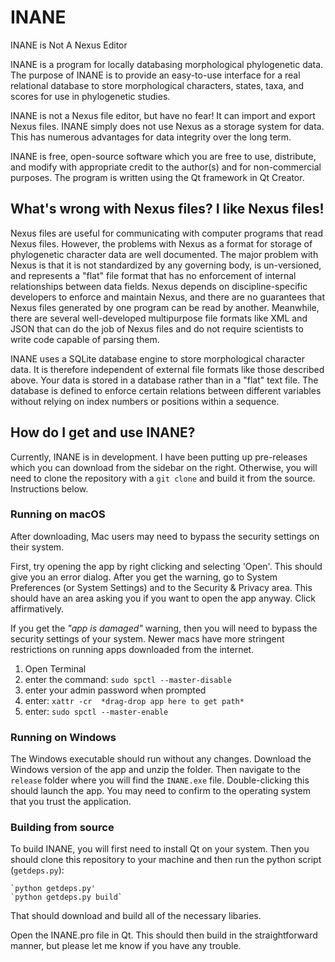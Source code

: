 # INANE

INANE is Not A Nexus Editor


INANE is a program for locally databasing morphological phylogenetic data. The purpose of INANE is to provide an easy-to-use interface for a real relational database to store morphological characters, states, taxa, and scores for use in phylogenetic studies. 


INANE is not a Nexus file editor, but have no fear! It can import and export Nexus files. INANE simply does not use Nexus as a storage system for data. This has numerous advantages for data integrity over the long term. 


INANE is free, open-source software which you are free to use, distribute, and modify with appropriate credit to the author(s) and for non-commercial purposes. The program is written using the Qt framework in Qt Creator.



## What's wrong with Nexus files? I like Nexus files!
Nexus files are useful for communicating with computer programs that read Nexus files.
However, the problems with Nexus as a format for storage of phylogenetic character data are well documented.
The major problem with Nexus is that it is not standardized by any governing body, is un-versioned, and represents a "flat" file format that has no enforcement of internal relationships between data fields. 
Nexus depends on discipline-specific developers to enforce and maintain Nexus, and there are no guarantees that Nexus files generated by one program can be read by another. Meanwhile, there are several well-developed multipurpose file formats like XML and JSON that can do the job of Nexus files and do not require scientists to write code capable of parsing them. 

INANE uses a SQLite database engine to store morphological character data. It is therefore independent of external file formats like those described above. Your data is stored in a database rather than in a "flat" text file. The database is defined to enforce certain relations between different variables without relying on index numbers or positions within a sequence.


## How do I get and use INANE?
Currently, INANE is in development. I have been putting up pre-releases which you can download from the sidebar on the right. Otherwise, you will need to clone the repository with a `git clone` and build it from the source. Instructions below. 

### Running on macOS
After downloading, Mac users may need to bypass the security settings on their system.

First, try opening the app by right clicking and selecting 'Open'. This should give you an error dialog. After you get the warning, go to System Preferences (or System Settings) and to the Security & Privacy area. This should have an area asking you if you want to open the app anyway. Click affirmatively.

If you get the *"app is damaged"* warning, then you will need to bypass the security settings of your system. Newer macs have more stringent restrictions on running apps downloaded from the internet.

1. Open Terminal
2. enter the command: `sudo spctl --master-disable`
3. enter your admin password when prompted
4. enter:  `xattr -cr  *drag-drop app here to get path*`
5. enter: `sudo spctl --master-enable`

### Running on Windows
The Windows executable should run without any changes. Download the Windows version of the app and unzip the folder. Then navigate to the `release` folder where you will find the `INANE.exe` file. Double-clicking this should launch the app. You may need to confirm to the operating system that you trust the application. 

### Building from source
To build INANE, you will first need to install Qt on your system. Then you should clone this repository to your machine and then run the python script (`getdeps.py`): 


    `python getdeps.py'
    `python getdeps.py build`


That should download and build all of the necessary libaries.

Open the INANE.pro file in Qt. This should then build in the straightforward manner, but please let me know if you have any trouble.
